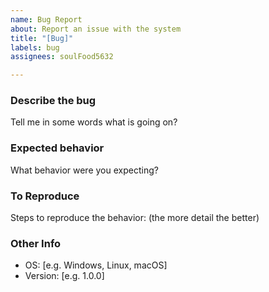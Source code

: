 ```yaml
---
name: Bug Report
about: Report an issue with the system
title: "[Bug]"
labels: bug
assignees: soulFood5632

---
```

### Describe the bug
Tell me in some words what is going on?

### Expected behavior
What behavior were you expecting?

### To Reproduce
Steps to reproduce the behavior: (the more detail the better)



### Other Info
- OS: [e.g. Windows, Linux, macOS]
- Version: [e.g. 1.0.0]

